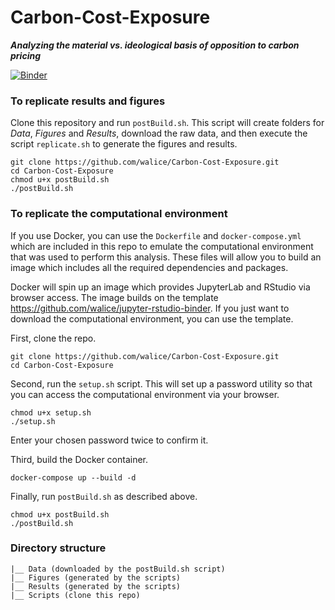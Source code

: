 # Carbon-Cost-Exposure
***Analyzing the material vs. ideological basis of opposition to carbon pricing***

[![Binder](https://mybinder.org/badge_logo.svg)](https://mybinder.org/v2/gh/walice/Carbon-Cost-Exposure/HEAD)


### To replicate results and figures
Clone this repository and run `postBuild.sh`. This script will create folders for *Data*, *Figures* and *Results*, download the raw data, and then execute the script `replicate.sh` to generate the figures and results.

```
git clone https://github.com/walice/Carbon-Cost-Exposure.git
cd Carbon-Cost-Exposure
chmod u+x postBuild.sh
./postBuild.sh
```

### To replicate the computational environment
If you use Docker, you can use the `Dockerfile` and `docker-compose.yml` which are included in this repo to emulate the computational environment that was used to perform this analysis. These files will allow you to build an image which includes all the required dependencies and packages.

Docker will spin up an image which provides JupyterLab and RStudio via browser access. The image builds on the template https://github.com/walice/jupyter-rstudio-binder. If you just want to download the computational environment, you can use the template.

First, clone the repo.

```
git clone https://github.com/walice/Carbon-Cost-Exposure.git
cd Carbon-Cost-Exposure
```

Second, run the `setup.sh` script. This will set up a password utility so that you can access the computational environment via your browser.

```
chmod u+x setup.sh
./setup.sh
```

Enter your chosen password twice to confirm it.

Third, build the Docker container.

```
docker-compose up --build -d
```

Finally, run `postBuild.sh` as described above.

```
chmod u+x postBuild.sh
./postBuild.sh
```


### Directory structure
```Carbon-Cost-Exposure
|__ Data (downloaded by the postBuild.sh script)
|__ Figures (generated by the scripts)
|__ Results (generated by the scripts)
|__ Scripts (clone this repo)
```